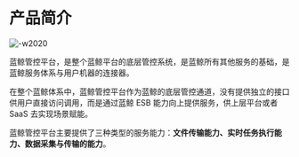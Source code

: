 # 产品简介

![-w2020](../assets/001.png)

蓝鲸管控平台，是整个蓝鲸平台的底层管控系统，是蓝鲸所有其他服务的基础，是蓝鲸服务体系与用户机器的连接器。

在整个蓝鲸体系中，蓝鲸管控平台作为蓝鲸的底层管控通道，没有提供独立的接口供用户直接访问调用，而是通过蓝鲸 ESB 能力向上提供服务，供上层平台或者 SaaS 去实现场景赋能。

蓝鲸管控平台主要提供了三种类型的服务能力：**文件传输能力、实时任务执行能力、数据采集与传输的能力**。
